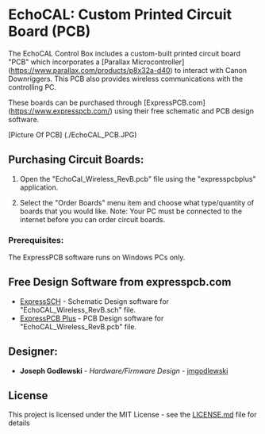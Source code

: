 # EchoCAL: Custom Printed Circuit Board (PCB)

The EchoCAL Control Box includes a custom-built printed circuit board "PCB" which incorporates a [Parallax Microcontroller] (https://www.parallax.com/products/p8x32a-d40) to interact with Canon Downriggers. This PCB also provides wireless communications with the controlling PC.

These boards can be purchased through [ExpressPCB.com] (https://www.expresspcb.com/) using their free schematic and PCB design software.

[Picture Of PCB] (./EchoCAL_PCB.JPG)

## Purchasing Circuit Boards:

1. Open the "EchoCal_Wireless_RevB.pcb" file using the "expresspcbplus" application.

2. Select the "Order Boards" menu item and choose what type/quantity of boards that you would like. Note: Your PC must be connected to the internet before you can order circuit boards.

### Prerequisites:

The ExpressPCB software runs on Windows PCs only.

## Free Design Software from expresspcb.com

* [ExpressSCH](https://www.expresspcb.com/expresssch/) - Schematic Design software for "EchoCAL_Wireless_RevB.sch" file.
* [ExpressPCB Plus](https://www.expresspcb.com/expresspcbplus/) - PCB Design software for "EchoCAL_Wireless_RevB.pcb" file.


## Designer:

* **Joseph Godlewski** - *Hardware/Firmware Design* - [jmgodlewski](https://github.com/jmgodlewski)

## License

This project is licensed under the MIT License - see the [LICENSE.md](LICENSE.md) file for details

